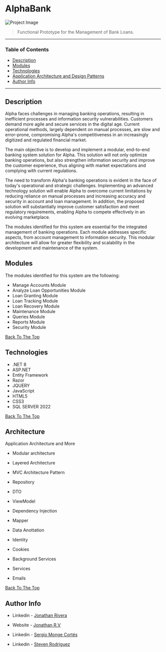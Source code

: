 # AlphaBank


![Project Image](https://raw.githubusercontent.com/riveraaj/AlphaBank/blob/master/src/Clients/WebClient/wwwroot/img/Fondos/Dise%C3%B1o%20sin%20t%C3%ADtulo.png)

> Functional Prototype for the Management of Bank Loans.

---

### Table of Contents

- [Description](#description)
- [Modules](#Modules)
- [Technologies](#technologies)
- [Application Architecture and Design Patterns](#Architecture)
- [Author Info](#author-info)

---

## Description
Alpha faces challenges in managing banking operations, resulting in inefficient processes and information security vulnerabilities. Customers demand more agile and secure services in the digital age. Current operational methods, largely dependent on manual processes, are slow and error-prone, compromising Alpha's competitiveness in an increasingly digitized and regulated financial market.

The main objective is to develop and implement a modular, end-to-end banking system solution for Alpha. This solution will not only optimize banking operations, but also strengthen information security and improve the customer experience, thus aligning with market expectations and complying with current regulations.

The need to transform Alpha's banking operations is evident in the face of today's operational and strategic challenges. Implementing an advanced technology solution will enable Alpha to overcome current limitations by reducing reliance on manual processes and increasing accuracy and security in account and loan management. In addition, the proposed solution will substantially improve customer satisfaction and meet regulatory requirements, enabling Alpha to compete effectively in an evolving marketplace.

The modules identified for this system are essential for the integrated management of banking operations. Each module addresses specific aspects, from account management to information security. This modular architecture will allow for greater flexibility and scalability in the development and maintenance of the system.

## Modules

The modules identified for this system are the following:

- Manage Accounts Module
- Analyze Loan Opportunities Module
- Loan Granting Module
- Loan Tracking Module
- Loan Recovery Module
- Maintenance Module
- Queries Module
- Reports Module
- Security Module

[Back To The Top](#AlphaBank)

## Technologies
- .NET 8
- ASP.NET
- Entity Framework
- Razor
- JQUERY
- JavaScript
- HTML5
- CSS3
- SQL SERVER 2022

[Back To The Top](#AlphaBank)

## Architecture
Application Architecture and More

- Modular architecture
- Layered Architecture
- MVC Architecture Pattern

- Repository
- DTO
- ViewModel
- Dependency Injection
- Mapper
- Data Anottation
- Identity
- Cookies
- Background Services
- Services
- Emails

[Back To The Top](#AlphaBank)

## Author Info

- Linkedin - [Jonathan Rivera](https://www.linkedin.com/in/jriveraaa/)
- Website - [Jonathan R.V](https://riveraaj.github.io/Portfolio/)

- Linkedin - [Sergio Monge Cortés](https://www.linkedin.com/in/sergio-monge-cortés-88634a183/)

- Linkedin - [Steven Rodriguez](https://www.linkedin.com/in/steven-rodriguez-89488b196/)
